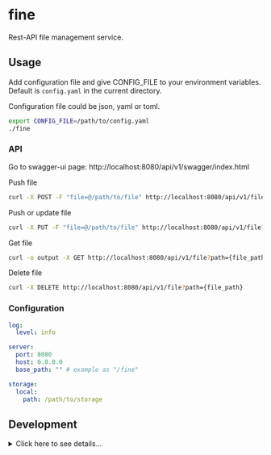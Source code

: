 # fine

Rest-API file management service.

## Usage

Add configuration file and give CONFIG_FILE to your environment variables. Default is `config.yaml` in the current directory.

Configuration file could be json, yaml or toml.

```sh
export CONFIG_FILE=/path/to/config.yaml
./fine
```

### API

Go to swagger-ui page: http://localhost:8080/api/v1/swagger/index.html

Push file
```sh
curl -X POST -F "file=@/path/to/file" http://localhost:8080/api/v1/file?path={file_path}
```

Push or update file
```sh
curl -X PUT -F "file=@/path/to/file" http://localhost:8080/api/v1/file?path={file_path}
```

Get file
```sh
curl -o output -X GET http://localhost:8080/api/v1/file?path={file_path}
```

Delete file
```sh
curl -X DELETE http://localhost:8080/api/v1/file?path={file_path}
```

### Configuration

```yaml
log:
  level: info

server:
  port: 8080
  host: 0.0.0.0
  base_path: "" # example as "/fine"

storage:
  local:
    path: /path/to/storage
```

## Development

<details><summary>Click here to see details...</summary>
Generate swagger docs

```sh
make docs
```

Run service

```sh
make run
```

Test with curl

```sh
# download file
curl -o example.txt -X GET http://localhost:8080/api/v1/file?path=example.txt
# upload file
echo "Merhaba dünya" > 👋.txt
curl -X PUT -F "file=@👋.txt" http://localhost:8080/api/v1/file?path=👋.txt
# get file
curl -o hi.txt -X GET http://localhost:8080/api/v1/file?path=👋.txt
# delete file
curl -X DELETE http://localhost:8080/api/v1/file?path=👋.txt
```

</details>
